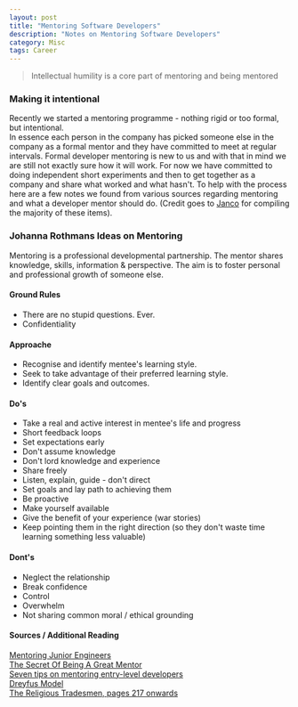 ```yaml
---
layout: post
title: "Mentoring Software Developers"
description: "Notes on Mentoring Software Developers"
category: Misc
tags: Career
---
```


> Intellectual humility is a core part of mentoring and being mentored

### Making it intentional 

Recently we started a mentoring programme - nothing rigid or too formal, but intentional.  
In essence each person in the company has picked someone else in the company as a formal mentor and they have committed to meet at regular intervals. Formal developer mentoring is new to us and with that in mind we are still not exactly sure how it will work. For now we have committed to doing independent short experiments and then to get together as a company and share what worked and what hasn't.
To help with the process here are a few notes we found from various sources regarding mentoring and what a developer mentor should do. (Credit goes to [Janco](https://twitter.com/jancowol) for compiling the majority of these items).

### Johanna Rothmans Ideas on Mentoring 

Mentoring is a professional developmental partnership. The mentor shares knowledge, skills, information & perspective. The aim is to foster personal and professional growth of someone else. 

#### Ground Rules 
* There are no stupid questions. Ever.
* Confidentiality

#### Approache   
* Recognise and identify mentee's learning style.
* Seek to take advantage of their preferred learning style.
* Identify clear goals and outcomes.

#### Do's   
* Take a real and active interest in mentee's life and progress
* Short feedback loops
* Set expectations early
* Don't assume knowledge
* Don't lord knowledge and experience
* Share freely
* Listen, explain, guide - don't direct
* Set goals and lay path to achieving them
* Be proactive
* Make yourself available
* Give the benefit of your experience (war stories)
* Keep pointing them in the right direction (so they don't waste time learning something less valuable)

#### Dont's 
* Neglect the relationship
* Break confidence
* Control
* Overwhelm
* Not sharing common moral / ethical grounding

#### Sources / Additional Reading ####
[Mentoring Junior Engineers](https://www.youtube.com/watch?v=qAMJASlrPjM)   
[The Secret Of Being A Great Mentor](http://www.skorks.com/2009/09/the-secret-of-being-a-great-mentor/)  
[Seven tips on mentoring entry-level developers](http://www.techrepublic.com/blog/software-engineer/seven-tips-on-mentoring-entry-level-developers/#)  
[Dreyfus Model](http://en.wikipedia.org/wiki/Dreyfus_model_of_skill_acquisition)  
[The Religious Tradesmen, pages 217 onwards](https://archive.org/details/religioustrades00steegoog)  
